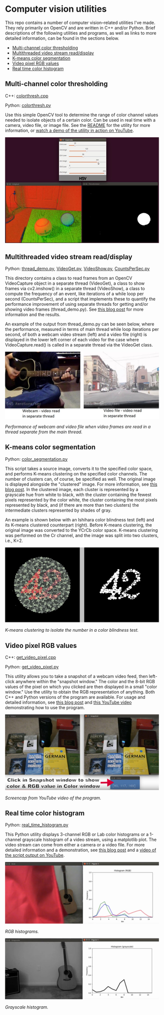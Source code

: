 # Computer vision utilities

This repo contains a number of computer vision–related utilities I've made. They rely primarily on OpenCV and are written in C++ and/or Python. Brief descriptions of the following utilities and programs, as well as links to more detailed information, can be found in the sections below.

* [Multi-channel color thresholding](#multi-channel-color-thresholding)
* [Multithreaded video stream read/display](#multithreaded-video-stream-readdisplay)
* [K-means color segmentation](#k-means-color-segmentation)
* [Video pixel RGB values](#video-pixel-rgb-values)
* [Real time color histogram](#real-time-color-histogram)

## Multi-channel color thresholding
C++: [colorthresh.cpp](https://github.com/nrsyed/computer-vision/blob/master/ColorThreshUtil/colorthresh.cpp)

Python: [colorthresh.py](https://github.com/nrsyed/computer-vision/blob/master/ColorThreshUtil/colorthresh.py)

Use this simple OpenCV tool to determine the range of color channel values needed to isolate objects of a certain color. Can be used in real time with a camera, video file, or image file. See the [README](ColorThreshUtil/README.md) for the utility for more information, or [watch a demo of the utility in action on YouTube](https://youtu.be/YGzXznbvyNU).

![Color thresholding utility demo](ColorThreshUtil/images/colorthresh_screenshot.png)

## Multithreaded video stream read/display
Python: [thread_demo.py](https://github.com/nrsyed/computer-vision/blob/master/multithread/thread_demo.py), [VideoGet.py](https://github.com/nrsyed/computer-vision/blob/master/multithread/VideoGet.py), [VideoShow.py](https://github.com/nrsyed/computer-vision/blob/master/multithread/VideoShow.py), [CountsPerSec.py](https://github.com/nrsyed/computer-vision/blob/master/multithread/CountsPerSec.py)

This directory contains a class to read frames from an OpenCV VideoCapture object in a separate thread (VideoGet), a class to show frames via cv2.imshow() in a separate thread (VideoShow), a class to compute the frequency of an event, like iterations of a while loop per second (CountsPerSec), and a script that implements these to quantify the performance improvement of using separate threads for getting and/or showing video frames (thread_demo.py). See [this blog post](https://nrsyed.com/2018/07/05/multithreading-with-opencv-python-to-improve-video-processing-performance/) for more information and the results.

An example of the output from thread_demo.py can be seen below, where the performance, measured in terms of main thread while loop iterations per second, of both a webcam video stream (left) and a video file (right) is displayed in the lower left corner of each video for the case where VideoCapture.read() is called in a separate thread via the VideoGet class.

![Multithreaded video I/O](images/thread_get.jpg)

*Performance of webcam and video file when video frames are read in a thread separate from the main thread.*


## K-means color segmentation
Python: [color_segmentation.py](https://github.com/nrsyed/computer-vision/blob/master/kmeans_color_segmentation/color_segmentation.py)

This script takes a source image, converts it to the specified color space, and performs K-means clustering on the specified color channels. The number of clusters can, of course, be specified as well. The original image is displayed alongside the "clustered" image. For more information, see [this blog post](https://nrsyed.com/2018/03/29/image-segmentation-via-k-means-clustering-with-opencv-python/). In the clustered image, each cluster is represented by a grayscale hue from white to black, with the cluster containing the fewest pixels represented by the color white, the cluster containing the most pixels represented by black, and (if there are more than two clusters) the intermediate clusters represented by shades of gray.

An example is shown below with an Ishihara color blindness test (left) and its K-means clustered counterpart (right). Before K-means clustering, the original image was converted to the YCrCb color space. K-means clustering was performed on the Cr channel, and the image was split into two clusters, i.e., K=2.

![Color segmented Ishihara color blindness test](images/ishihara_42_ycc_c1n2.jpg)

*K-means clustering to isolate the number in a color blindness test.*


## Video pixel RGB values

C++: [get_video_pixel.cpp](https://github.com/nrsyed/computer-vision/blob/master/get_video_pixel/get_video_pixel.cpp)

Python: [get_video_pixel.py](https://github.com/nrsyed/computer-vision/blob/master/get_video_pixel/get_video_pixel.py)

This utility allows you to take a snapshot of a webcam video feed, then left-click anywhere within the "snapshot window." The color and the 8-bit RGB values of the pixel on which you clicked are then displayed in a small "color window." Use the utility to obtain the RGB representation of anything. Both C++ and Python versions of the program are available. For usage and detailed information, see [this blog post](https://nrsyed.com/2018/02/12/get-pixel-rgb-value-from-webcam-video-in-opencv-c-and-python/) and [this YouTube video](https://www.youtube.com/watch?v=EvBfcM2Y-Kk) demonstrating how to use the program.

![Video pixel RGB values](images/get_video_pixel.jpg)

*Screencap from YouTube video of the program.*


## Real time color histogram

Python: [real_time_histogram.py](real_time_histogram/real_time_histogram.py)

This Python utility displays 3-channel RGB or Lab color histograms or a 1-channel grayscale histogram of a video stream, using a matplotlib plot. The video stream can come from either a camera or a video file. For more detailed information and a demonstration, see [this blog post](https://nrsyed.com/2018/02/08/real-time-video-histograms-with-opencv-and-python/) and a [video of the script output on YouTube](https://www.youtube.com/watch?v=iv60xgjGOvg).

![RGB histograms](images/rgb_histogram.jpg)

*RGB histograms.*


![Grayscale histogram](images/gray_histogram.jpg)

*Grayscale histogram.*
